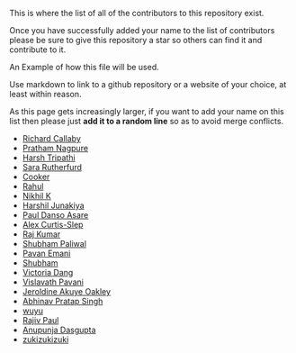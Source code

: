 This is where the list of all of the contributors to this repository exist.

Once you have successfully added your name to the list of contributors please be sure to give this repository a star so others can find it and contribute to it.

An Example of how this file will be used.

Use markdown to link to a github repository or a website of your choice, at least within reason.

As this page gets increasingly larger, if you want to add your name on this list then please just **add it to a random line** so as to avoid merge conflicts.

- [Richard Callaby](https://richardcallaby.dev)
- [Pratham Nagpure](https://github.com/prathamnagpure)
- [Harsh Tripathi](https://github.com/harshtripathi3)
- [Sara Rutherfurd](https://github.com/sarafurd)
- [Cooker](https://github.com/ashblend17)
- [Rahul](https://github.com/rahul13agrawal)
- [Nikhil K](https://github.com/nikhil18440)
- [Harshil Junakiya](https://github.com/harshil-junakiya)
- [Paul Danso Asare](https://github.com/colorwhite-git)
- [Alex Curtis-Slep](https://github.com/AlexVCS)
- [Raj Kumar](https://github.com/RAJKUMAR1301)
- [Shubham Paliwal](https://github.com/shubhampaliwal3011)
- [Pavan Emani](https://github.com/p1kalys)
- [Shubham](https://github.com/Shubham23011)
- [Victoria Dang](https://github.com/victoriavdang)
- [Vislavath Pavani](https://github.com/12pavani)
- [Jeroldine Akuye Oakley](https://github.com/JayOaks)
- [Abhinav Pratap Singh](https://github.com/Mr-Unforgettable)
- [wuyu](https://github.com/wuyu-wy)
- [Rajiv Paul](https://github.com/Rajiv-paul)
- [Anupunja Dasgupta](https://github.com/Mr-Grimmer)
- [zukizukizuki](https://github.com/zukizukizuki)
